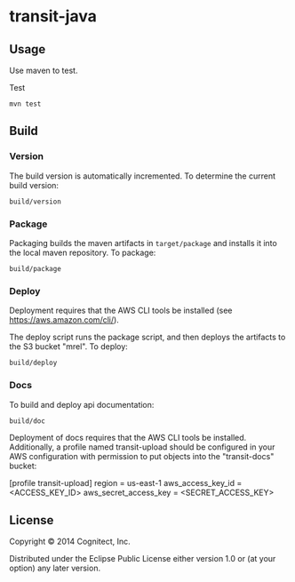 # transit-java

## Usage

Use maven to test.

Test

```
mvn test
```

## Build

### Version

The build version is automatically incremented.  To determine the
current build version:

    build/version

### Package

Packaging builds the maven artifacts in `target/package` and installs
it into the local maven repository.  To package:

    build/package

### Deploy

Deployment requires that the AWS CLI tools be installed (see
https://aws.amazon.com/cli/).

The deploy script runs the package script, and then deploys the
artifacts to the S3 bucket "mrel".  To deploy:

    build/deploy

### Docs

To build and deploy api documentation:

    build/doc

Deployment of docs requires that the AWS CLI tools be installed.
Additionally, a profile named transit-upload should be configured
in your AWS configuration with permission to put objects into
the "transit-docs" bucket:

   [profile transit-upload]
   region = us-east-1
   aws_access_key_id = <ACCESS_KEY_ID>
   aws_secret_access_key = <SECRET_ACCESS_KEY>

## License

Copyright © 2014 Cognitect, Inc.

Distributed under the Eclipse Public License either version 1.0 or (at
your option) any later version.
